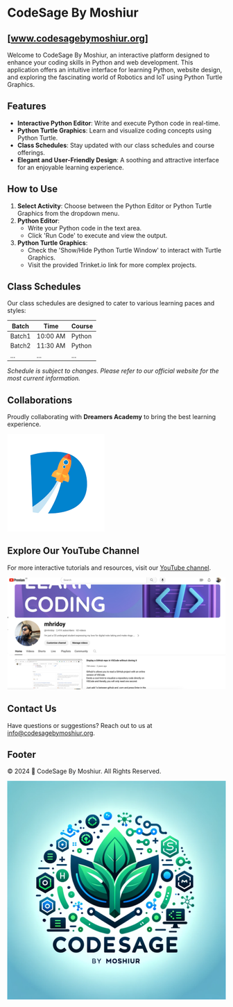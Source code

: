 # CodeSage By Moshiur
## [www.codesagebymoshiur.org]
Welcome to CodeSage By Moshiur, an interactive platform designed to enhance your coding skills in Python and web development. This application offers an intuitive interface for learning Python, website design, and exploring the fascinating world of Robotics and IoT using Python Turtle Graphics.

## Features

- **Interactive Python Editor**: Write and execute Python code in real-time.
- **Python Turtle Graphics**: Learn and visualize coding concepts using Python Turtle.
- **Class Schedules**: Stay updated with our class schedules and course offerings.
- **Elegant and User-Friendly Design**: A soothing and attractive interface for an enjoyable learning experience.

## How to Use

1. **Select Activity**: Choose between the Python Editor or Python Turtle Graphics from the dropdown menu.
2. **Python Editor**:
   - Write your Python code in the text area.
   - Click 'Run Code' to execute and view the output.
3. **Python Turtle Graphics**:
   - Check the 'Show/Hide Python Turtle Window' to interact with Turtle Graphics.
   - Visit the provided Trinket.io link for more complex projects.

## Class Schedules

Our class schedules are designed to cater to various learning paces and styles:

| Batch  | Time        | Course              |
| ------ | ----------- | ------------------- |
| Batch1 | 10:00 AM    | Python              |
| Batch2 | 11:30 AM    | Python              |
| ...    | ...         | ...                 |

_Schedule is subject to changes. Please refer to our official website for the most current information._

## Collaborations

Proudly collaborating with **Dreamers Academy** to bring the best learning experience.

![Dreamers Academy Logo](dm_logo.png)

## Explore Our YouTube Channel

For more interactive tutorials and resources, visit our [YouTube channel](https://youtube.com/mhridoy).

![YouTube Channel Snapshot](yt_logo.png)

## Contact Us

Have questions or suggestions? Reach out to us at [info@codesagebymoshiur.org](mailto:info@codesagebymoshiur.org).

## Footer

© 2024 🤗 CodeSage By Moshiur. All Rights Reserved.

![CodeSage Logo](codesagebymoshiur_logo.png)
